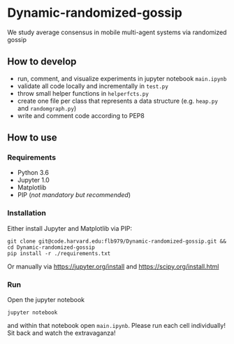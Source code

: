 # Dynamic-randomized-gossip
We study average consensus in mobile multi-agent systems via randomized gossip

## How to develop
- run, comment, and visualize experiments in jupyter notebook `main.ipynb`
- validate all code locally and incrementally in `test.py`
- throw small helper functions in `helperfcts.py`
- create one file per class that represents a data structure (e.g. `heap.py` and `randomgraph.py`)
- write and comment code according to PEP8

## How to use
### Requirements
- Python 3.6
- Jupyter 1.0
- Matplotlib
- PIP (_not mandatory but recommended_)

### Installation
Either install Jupyter and Matplotlib via PIP:
```
git clone git@code.harvard.edu:flb979/Dynamic-randomized-gossip.git && cd Dynamic-randomized-gossip
pip install -r ./requirements.txt
```
Or manually via https://jupyter.org/install and https://scipy.org/install.html

### Run
Open the jupyter notebook
```
jupyter notebook
```
and within that notebook open `main.ipynb`. Please run each cell individually! Sit back and watch the extravaganza!
